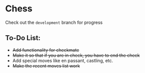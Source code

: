 # Chess

Check out the `development` branch for progress

## To-Do List:
- ~~Add functionality for checkmate~~
- ~~Make it so that if you are in check, you have to end the check~~
- Add special moves like en passant, castling, etc.
- ~~Make the recent moves list work~~
